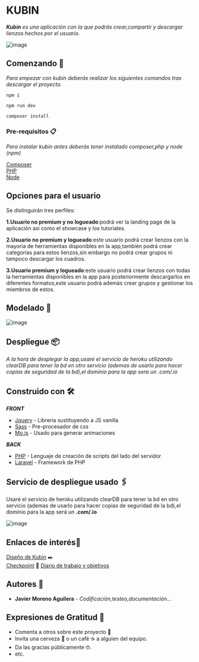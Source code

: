 # KUBIN

_**Kubin** es una aplicación con la que podrás crear,compartir y descargar lienzos hechos por el usuario._

![image](https://user-images.githubusercontent.com/55782974/172015118-ff5a824f-86c7-4dbe-bf60-53de15d7de68.png)

## Comenzando 🚀

_Para empezar con kubin deberás realizar los siguientes comandos tras descargar el proyecto._


```
npm i
```

```
npm run dev
```

```
composer install
```
### Pre-requisitos 📋

_Para instalar kubin antes deberás tener instalado composer,php y node (npm)_

[Composer](https://getcomposer.org/download/) \
[PHP](https://www.php.net/manual/es/install.php) \
[Node](https://nodejs.org/es/download/) 

## Opciones para el usuario
Se distinguirán tres perfiles:

**1.Usuario no premium y no logueado**:podrá ver la landing page de la aplicación asi como el showcase y los tutoriales.

**2.Usuario no premium y logueado**:este usuario podrá crear lienzos con la mayoria de herramientas disponibles en la app,también podrá crear categorías para estos lienzos,sin embargo no podrá crear grupos ni tampoco descargar los cuadros.

**3.Usuario premium y logueado**:este usuario podrá crear lienzos con todas la herramientas disponibles en la app para posteriormente descargarlos en diferentes formatos,este usuario podrá además crear grupos y gestionar los miembros de estos.

## Modelado 📄
![image](https://user-images.githubusercontent.com/55782974/168302667-9d6e1686-bca0-4cb1-8eb8-a59c1af20436.png)

## Despliegue 📦

_A la hora de desplegar la app,usaré el servicio de heroku utilizando clearDB para tener la bd en otro servicio (ademas de usarlo para hacer copias de seguridad de la bd),el dominio para la app sera un .com/.io_

## Construido con 🛠️

**_FRONT_**

* [Jquery](https://jquery.com/) - Libreria sustituyendo a JS vanilla
* [Sass](https://sass-lang.com/) - Pre-procesador de css
* [Mo.js](https://mojs.github.io/) - Usado para generar animaciones

**_BACK_**

* [PHP](https://www.php.net/) - Lenguaje de creación de scripts del lado del servidor
* [Laravel](https://laravel.com/) - Framework de PHP

## Servicio de despliegue usado 🖇️

Usaré el servicio de heroku utilizando clearDB para tener la bd en otro servicio (ademas de usarlo para hacer copias de seguridad de la bd),el dominio para la app será un **.com/.io**

![image](https://user-images.githubusercontent.com/55782974/172016711-f3cd7cdc-3cea-4dd9-abab-5444e1728b6c.png)

## Enlaces de interés📖

[Diseño de Kubin](https://www.figma.com/file/POVXEtSiLjYTva3qFoZzq1/KUBIN?node-id=0%3A1) ✒️ \
[Checkpoint](https://youtu.be/L8coQg8mF40) 🏁
[Diario de trabajo y objetivos](https://base.zenkit.com/c/5rg6yZ9yd/to-do-kubin?v=pJLer6qnL9)

## Autores 📌

* **Javier Moreno Aguilera** - *Codificación,testeo,documentación...* 



## Expresiones de Gratitud 🎁

* Comenta a otros sobre este proyecto 📢
* Invita una cerveza 🍺 o un café ☕ a alguien del equipo. 
* Da las gracias públicamente 🤓.
* etc.

